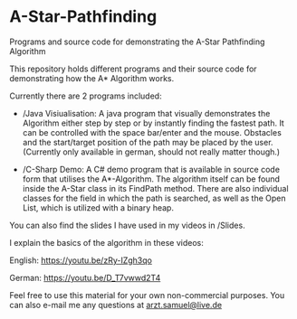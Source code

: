 # A-Star-Pathfinding
Programs and source code for demonstrating the A-Star Pathfinding Algorithm

This repository holds different programs and their source code for demonstrating how the A* Algorithm works.

Currently there are 2 programs included:

- 	/Java Visiualisation:
	A java program that visually demonstrates the Algorithm either step by step or by instantly finding the fastest path. 
	It can be controlled with the space bar/enter and the mouse. Obstacles and the start/target position of the path may be placed by the user.
	(Currently only available in german, should not really matter though.)
	
-	/C-Sharp Demo:
	A C# demo program that is available in source code form that utilises the A*-Algorithm. 
	The algorithm itself can be found inside the A-Star class in its FindPath method.
	There are also individual classes for the field in which the path is searched, as well as the Open List, which
	is utilized with a binary heap.
	
	
You can also find the slides I have used in my videos in /Slides.


I explain the basics of the algorithm in these videos:

English: https://youtu.be/zRy-IZgh3qo

German: https://youtu.be/D_T7vwwd2T4



Feel free to use this material for your own non-commercial purposes.
You can also e-mail me any questions at arzt.samuel@live.de